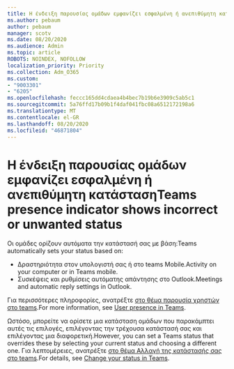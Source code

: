 ```yaml
---
title: Η ένδειξη παρουσίας ομάδων εμφανίζει εσφαλμένη ή ανεπιθύμητη κατάσταση
ms.author: pebaum
author: pebaum
manager: scotv
ms.date: 08/20/2020
ms.audience: Admin
ms.topic: article
ROBOTS: NOINDEX, NOFOLLOW
localization_priority: Priority
ms.collection: Adm_O365
ms.custom:
- "9003301"
- "6205"
ms.openlocfilehash: feccc165dd4cdaea4b4bec7b19b6e3909c5ab5c1
ms.sourcegitcommit: 5a76ffd17b09b1f4daf041fbc08a6512172198a6
ms.translationtype: MT
ms.contentlocale: el-GR
ms.lasthandoff: 08/20/2020
ms.locfileid: "46871804"
---
```

# <a name="teams-presence-indicator-shows-incorrect-or-unwanted-status"></a><span data-ttu-id="a2068-102">Η ένδειξη παρουσίας ομάδων εμφανίζει εσφαλμένη ή ανεπιθύμητη κατάσταση</span><span class="sxs-lookup"><span data-stu-id="a2068-102">Teams presence indicator shows incorrect or unwanted status</span></span>

<span data-ttu-id="a2068-103">Οι ομάδες ορίζουν αυτόματα την κατάστασή σας με βάση:</span><span class="sxs-lookup"><span data-stu-id="a2068-103">Teams automatically sets your status based on:</span></span>

- <span data-ttu-id="a2068-104">Δραστηριότητα στον υπολογιστή σας ή στο teams Mobile.</span><span class="sxs-lookup"><span data-stu-id="a2068-104">Activity on your computer or in Teams mobile.</span></span>
- <span data-ttu-id="a2068-105">Συσκέψεις και ρυθμίσεις αυτόματης απάντησης στο Outlook.</span><span class="sxs-lookup"><span data-stu-id="a2068-105">Meetings and automatic reply settings in Outlook.</span></span>

<span data-ttu-id="a2068-106">Για περισσότερες πληροφορίες, ανατρέξτε [στο θέμα παρουσία χρηστών στο teams](https://docs.microsoft.com/microsoftteams/presence-admins).</span><span class="sxs-lookup"><span data-stu-id="a2068-106">For more information, see [User presence in Teams](https://docs.microsoft.com/microsoftteams/presence-admins).</span></span>  

<span data-ttu-id="a2068-107">Ωστόσο, μπορείτε να ορίσετε μια κατάσταση ομάδων που παρακάμπτει αυτές τις επιλογές, επιλέγοντας την τρέχουσα κατάστασή σας και επιλέγοντας μια διαφορετική.</span><span class="sxs-lookup"><span data-stu-id="a2068-107">However, you can set a Teams status that overrides these by selecting your current status and choosing a different one.</span></span> <span data-ttu-id="a2068-108">Για λεπτομέρειες, ανατρέξτε [στο θέμα Αλλαγή της κατάστασής σας στο teams](https://support.microsoft.com/office/change-your-status-in-teams-ce36ed14-6bc9-4775-a33e-6629ba4ff78e).</span><span class="sxs-lookup"><span data-stu-id="a2068-108">For details, see [Change your status in Teams](https://support.microsoft.com/office/change-your-status-in-teams-ce36ed14-6bc9-4775-a33e-6629ba4ff78e).</span></span>